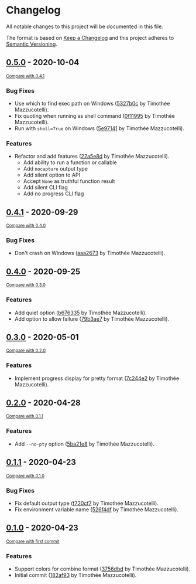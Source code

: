 # Changelog
All notable changes to this project will be documented in this file.

The format is based on [Keep a Changelog](http://keepachangelog.com/en/1.0.0/)
and this project adheres to [Semantic Versioning](http://semver.org/spec/v2.0.0.html).

<!-- insertion marker -->
## [0.5.0](https://github.com/pawamoy/failprint/releases/tag/0.5.0) - 2020-10-04

<small>[Compare with 0.4.1](https://github.com/pawamoy/failprint/compare/0.4.1...0.5.0)</small>

### Bug Fixes
- Use which to find exec path on Windows ([5327b0c](https://github.com/pawamoy/failprint/commit/5327b0c8fc9ed45b352383142560728013f0d8ec) by Timothée Mazzucotelli).
- Fix quoting when running as shell command ([0f11995](https://github.com/pawamoy/failprint/commit/0f119954fe1c7f8d59c28aac1a0bd392c14675c7) by Timothée Mazzucotelli).
- Run with `shell=True` on Windows ([5e97141](https://github.com/pawamoy/failprint/commit/5e97141fa9c2f351ea513c7146230ff1179c75f2) by Timothée Mazzucotelli).

### Features
- Refactor and add features ([22a5e8d](https://github.com/pawamoy/failprint/commit/22a5e8d4acda90134cadf80b11878ad60e95eee5) by Timothée Mazzucotelli).
    - Add ability to run a function or callable
    - Add `nocapture` output type
    - Add silent option to API
    - Accept `None` as truthful function result
    - Add silent CLI flag
    - Add no progress CLI flag


## [0.4.1](https://github.com/pawamoy/failprint/releases/tag/0.4.1) - 2020-09-29

<small>[Compare with 0.4.0](https://github.com/pawamoy/failprint/compare/0.4.0...0.4.1)</small>

### Bug Fixes
- Don't crash on Windows ([aaa2673](https://github.com/pawamoy/failprint/commit/aaa2673177fae6fffa90dfea15ed27599058191a) by Timothée Mazzucotelli).


## [0.4.0](https://github.com/pawamoy/failprint/releases/tag/0.4.0) - 2020-09-25

<small>[Compare with 0.3.0](https://github.com/pawamoy/failprint/compare/0.3.0...0.4.0)</small>

### Features
- Add quiet option ([b676335](https://github.com/pawamoy/failprint/commit/b676335f4bfb960259c66dbe6d6b942f8cdcc916) by Timothée Mazzucotelli).
- Add option to allow failure ([79b3ae7](https://github.com/pawamoy/failprint/commit/79b3ae719888eddab1e8ff0040e15e32e4976002) by Timothée Mazzucotelli).


## [0.3.0](https://github.com/pawamoy/failprint/releases/tag/0.3.0) - 2020-05-01

<small>[Compare with 0.2.0](https://github.com/pawamoy/failprint/compare/0.2.0...0.3.0)</small>

### Features
- Implement progress display for pretty format ([7c244e2](https://github.com/pawamoy/failprint/commit/7c244e25d10a5db25caf9329ff1f4ec079d117d2) by Timothée Mazzucotelli).


## [0.2.0](https://github.com/pawamoy/failprint/releases/tag/0.2.0) - 2020-04-28

<small>[Compare with 0.1.1](https://github.com/pawamoy/failprint/compare/0.1.1...0.2.0)</small>

### Features
- Add `--no-pty` option ([5ba21e8](https://github.com/pawamoy/failprint/commit/5ba21e8662081a6db2d02b8c685896c925532a0c) by Timothée Mazzucotelli).

## [0.1.1](https://github.com/pawamoy/failprint/releases/tag/0.1.1) - 2020-04-23

<small>[Compare with 0.1.0](https://github.com/pawamoy/failprint/compare/0.1.0...0.1.1)</small>

### Bug Fixes
- Fix default output type ([f720cf7](https://github.com/pawamoy/failprint/commit/f720cf7b31ae7c7e25f16818769d55b5eed25b25) by Timothée Mazzucotelli).
- Fix environment variable name ([526f4df](https://github.com/pawamoy/failprint/commit/526f4df43c3bf68ad0d6b3338dd7a0b940ecccb3) by Timothée Mazzucotelli).

## [0.1.0](https://github.com/pawamoy/failprint/releases/tag/0.1.0) - 2020-04-23

<small>[Compare with first commit](https://github.com/pawamoy/failprint/compare/182af93b01611781bebd4c859d71a39fe73af1c5...0.1.0)</small>

### Features
- Support colors for combine format ([3756dbd](https://github.com/pawamoy/failprint/commit/3756dbde445625331b5e274fffc2c9e1ec1e49ca) by Timothée Mazzucotelli).
- Initial commit ([182af93](https://github.com/pawamoy/failprint/commit/182af93b01611781bebd4c859d71a39fe73af1c5) by Timothée Mazzucotelli).
